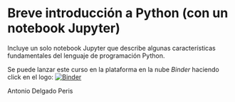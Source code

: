 # Breve introducción a Python (con un notebook Jupyter)

Incluye un solo notebook Jupyter que describe algunas características fundamentales del lenguaje de programación Python.

Se puede lanzar este curso en la plataforma en la nube _Binder_ haciendo click en el logo: 
[![Binder](https://mybinder.org/badge_logo.svg)](https://mybinder.org/v2/gh/andelpe/python-intro/master?urlpath=lab)

Antonio Delgado Peris
